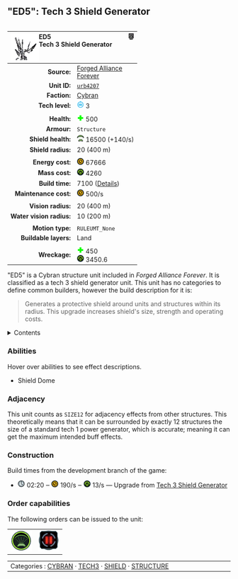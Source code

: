 "ED5": Tech 3 Shield Generator
----
<table align="right">
    <thead>
        <tr>
            <th align="left" colspan="2">
                <img align="left" src="icons/units/URB4207_icon.png" title="ED5 unit icon" /><img align="right" src="icons/strategicicons/icon_structure3_shield_rest.png" title="icon_structure3_shield" />ED5<br />Tech 3 Shield Generator
            </th>
        </tr>
    </thead>
    <tbody>
        <tr>
            <td align="right"><strong>Source:</strong></td>
            <td><a href="Forged Alliance Forever">Forged Alliance<br />Forever</a></td>
        </tr>
        <tr>
            <td align="right"><strong>Unit ID:</strong></td>
            <td><a href="https://github.com/FAForever/fa/D:/faf-development/fa/units/URB4207/URB4207_unit.bp"><code>urb4207</code></a></td>
        </tr>
        <tr>
            <td align="right"><strong>Faction:</strong></td>
            <td><a href="categories.CYBRAN">Cybran</a></td>
        </tr>
        <tr>
            <td align="right"><strong>Tech level:</strong></td>
            <td><img src="icons/T3.png" title="Tech 3" /> 3</td>
        </tr>
        <tr><td align="center" colspan="2"></td></tr>
        <tr>
            <td align="right"><strong>Health:</strong></td>
            <td><img src="icons/health.png" title="Health" /> 500</td>
        </tr>
        <tr>
            <td align="right"><strong>Armour:</strong></td>
            <td><code>Structure</code></td>
        </tr>
        <tr>
            <td align="right"><strong>Shield health:</strong></td>
            <td><img src="icons/shield.png" title="Shield" /> 16500 (+140/s)</td>
        </tr>
        <tr>
            <td align="right"><strong>Shield radius:</strong></td>
            <td> <span title="0.40 km, 0.25 mi">20 (400 m)</span></td>
        </tr>
        <tr><td align="center" colspan="2"></td></tr>
        <tr>
            <td align="right"><strong>Energy cost:</strong></td>
            <td><img src="icons/energy.png" title="Energy" /> 67666</td>
        </tr>
        <tr>
            <td align="right"><strong>Mass cost:</strong></td>
            <td><img src="icons/mass.png" title="Mass" /> 4260</td>
        </tr>
        <tr>
            <td align="right"><strong>Build time:</strong></td>
            <td>7100 (<a href="#construction">Details</a>)</td>
        </tr>
        <tr>
            <td align="right"><strong>Maintenance cost:</strong></td>
            <td><img src="icons/energy.png" title="Energy" /> 500/s</td>
        </tr>
        <tr><td align="center" colspan="2"></td></tr>
        <tr>
            <td align="right"><strong>Vision radius:</strong></td>
            <td> <span title="0.40 km, 0.25 mi">20 (400 m)</span></td>
        </tr>
        <tr>
            <td align="right"><strong>Water vision radius:</strong></td>
            <td> <span title="0.20 km, 0.12 mi">10 (200 m)</span></td>
        </tr>
        <tr><td align="center" colspan="2"></td></tr>
        <tr>
            <td align="right"><strong>Motion type:</strong></td>
            <td><code>RULEUMT_None</code></td>
        </tr>
        <tr>
            <td align="right"><strong>Buildable layers:</strong></td>
            <td>Land</td>
        </tr>
        <tr><td align="center" colspan="2"></td></tr>
        <tr>
            <td align="right"><strong>Wreckage:</strong></td>
            <td><img src="icons/health.png" title="Health" /> 450<br /><img src="icons/mass.png" title="Mass" /> 3450.6</td>
        </tr>
    </tbody>
</table>

"ED5" is a Cybran structure unit included in *Forged Alliance Forever*.
It is classified as a tech 3 shield generator unit.
This unit has no categories to define common builders, however the build description for it is:

<blockquote>Generates a protective shield around units and structures within its radius. This upgrade increases shield's size, strength and operating costs.</blockquote>

<details>
<summary>Contents</summary>

1. – <a href="#abilities">Abilities</a>
2. – <a href="#adjacency">Adjacency</a>
3. – <a href="#construction">Construction</a>
4. – <a href="#order-capabilities">Order capabilities</a>
</details>

### Abilities
Hover over abilities to see effect descriptions.

* <span title="Has a bubble shield that can protect others">Shield Dome</span>

### Adjacency
This unit counts as `SIZE12` for adjacency effects from other structures. This theoretically means that it can be surrounded by exactly 12 structures the size of a standard tech 1 power generator, which is accurate; meaning it can get the maximum intended buff effects. 

### Construction
Build times from the development branch of the game:
* <img src="icons/time.png" title="Time" /> 02:20 ‒ <img src="icons/energy.png" title="Energy" /> 190/s ‒ <img src="icons/mass.png" title="Mass" /> 13/s — Upgrade from <a href="URB4206">Tech 3 Shield Generator</a>

### Order capabilities
The following orders can be issued to the unit:
<table>
<td><img float="left" src="icons/orders/shield-dome.png" title="Shield Dome Toggle
Turn the selected units shield dome on/off" /></td>
<td><img float="left" src="icons/orders/pause.png" title="Pause Construction
Pause/unpause current construction order" /></td>
</table>

<table align="center">
<td width="1215px">Categories : 
<a href="categories.CYBRAN">CYBRAN</a> · 
<a href="_categories.TECH3">TECH3</a> · 
<a href="_categories.SHIELD">SHIELD</a> · 
<a href="_categories.STRUCTURE">STRUCTURE</a></td>
</table>
